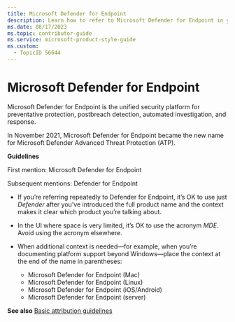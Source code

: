 ```yaml
---
title: Microsoft Defender for Endpoint
description: Learn how to refer to Microsoft Defender for Endpoint in your content.
ms.date: 08/17/2023
ms.topic: contributor-guide
ms.service: microsoft-product-style-guide
ms.custom:
  - TopicID 56644
---
```



# Microsoft Defender for Endpoint

Microsoft Defender for Endpoint is the unified security platform for preventative protection, postbreach detection, automated investigation, and response. 

In November 2021, Microsoft Defender for Endpoint became the new name for Microsoft Defender Advanced Threat Protection (ATP).

**Guidelines** 

First mention: Microsoft Defender for Endpoint 

Subsequent mentions: Defender for Endpoint 

- If you’re referring repeatedly to Defender for Endpoint, it’s OK to use just *Defender* after you’ve introduced the full product name and the context makes it clear which product you’re talking about.

- In the UI where space is very limited, it’s OK to use the acronym *MDE.* Avoid using the acronym elsewhere.

- When additional context is needed—for example, when you’re documenting platform support beyond Windows—place the context at the end of the name in parentheses:
  - Microsoft Defender for Endpoint (Mac)
  - Microsoft Defender for Endpoint (Linux)
  - Microsoft Defender for Endpoint (iOS/Android)
  - Microsoft Defender for Endpoint (server)

**See also** [Basic attribution guidelines](~\product-and-feature-names\basic-attribution-guidelines.md)  

